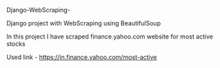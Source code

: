 Django-WebScraping-

Django project with WebScraping using BeautifulSoup

In this project I have scraped finance.yahoo.com website for most active stocks

Used link - https://in.finance.yahoo.com/most-active
